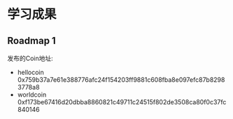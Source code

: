 # 学习成果

## Roadmap 1

发布的Coin地址:

- hellocoin 0x759b37a7e61e388776afc24f154203ff9881c608fba8e097efc87b82983778a8
- worldcoin 0xf173be67416d20dbba8860821c49711c24515f802de3508ca80f0c37fc840146
